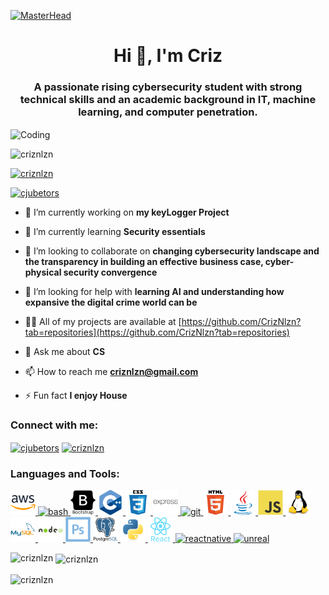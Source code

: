 [![MasterHead](https://external-content.duckduckgo.com/iu/?u=https%3A%2F%2Fmedia1.tenor.com%2Fimages%2F14f00f5b56ebec7a43abc287578091cc%2Ftenor.gif%3Fitemid%3D16125910&f=1&nofb=1&ipt=8ab055df18c55344bd0bf838ed336dbef7b9d01da1ae729cb3671e0579fc6d4c&ipo=images)](https://criznlzn.io)
<h1 align="center">Hi 👋, I'm Criz</h1>
<h3 align="center">A passionate rising cybersecurity student with strong technical skills and an academic background in IT, machine learning, and computer penetration.</h3>
<img align="center" alt="Coding" width="400" src= “[https://i.gifer.com/origin/12/125e51c81d9650752b2aeafa10bdc838.gif](https://external-content.duckduckgo.com/iu/?u=https%3A%2F%2Fmedia1.tenor.com%2Fimages%2F14f00f5b56ebec7a43abc287578091cc%2Ftenor.gif%3Fitemid%3D16125910&f=1&nofb=1&ipt=8ab055df18c55344bd0bf838ed336dbef7b9d01da1ae729cb3671e0579fc6d4c&ipo=images)”>

<p align="left"> <img src="https://komarev.com/ghpvc/?username=criznlzn&label=Profile%20views&color=0e75b6&style=flat" alt="criznlzn" /> </p>

<p align="left"> <a href="https://github.com/ryo-ma/github-profile-trophy"><img src="https://github-profile-trophy.vercel.app/?username=criznlzn" alt="criznlzn" /></a> </p>

<p align="left"> <a href="https://twitter.com/cjubetors" target="blank"><img src="https://img.shields.io/twitter/follow/cjubetors?logo=twitter&style=for-the-badge" alt="cjubetors" /></a> </p>

- 🔭 I’m currently working on **my keyLogger Project**

- 🌱 I’m currently learning **Security essentials**

- 👯 I’m looking to collaborate on **changing cybersecurity landscape and the transparency in building an effective business case, cyber-physical security convergence**

- 🤝 I’m looking for help with **learning AI and understanding how expansive the digital crime world can be**

- 👨‍💻 All of my projects are available at [https://github.com/CrizNlzn?tab=repositories](https://github.com/CrizNlzn?tab=repositories)

- 💬 Ask me about **CS**

- 📫 How to reach me **criznlzn@gmail.com**

- ⚡ Fun fact **I enjoy House**

<h3 align="left">Connect with me:</h3>
<p align="left">
<a href="https://twitter.com/cjubetors" target="blank"><img align="center" src="https://raw.githubusercontent.com/rahuldkjain/github-profile-readme-generator/master/src/images/icons/Social/twitter.svg" alt="cjubetors" height="30" width="40" /></a>
<a href="https://discord.gg/criznlzn" target="blank"><img align="center" src="https://raw.githubusercontent.com/rahuldkjain/github-profile-readme-generator/master/src/images/icons/Social/discord.svg" alt="criznlzn" height="30" width="40" /></a>
</p>

<h3 align="left">Languages and Tools:</h3>
<p align="left"> <a href="https://aws.amazon.com" target="_blank" rel="noreferrer"> <img src="https://raw.githubusercontent.com/devicons/devicon/master/icons/amazonwebservices/amazonwebservices-original-wordmark.svg" alt="aws" width="40" height="40"/> </a> <a href="https://www.gnu.org/software/bash/" target="_blank" rel="noreferrer"> <img src="https://www.vectorlogo.zone/logos/gnu_bash/gnu_bash-icon.svg" alt="bash" width="40" height="40"/> </a> <a href="https://getbootstrap.com" target="_blank" rel="noreferrer"> <img src="https://raw.githubusercontent.com/devicons/devicon/master/icons/bootstrap/bootstrap-plain-wordmark.svg" alt="bootstrap" width="40" height="40"/> </a> <a href="https://www.w3schools.com/cpp/" target="_blank" rel="noreferrer"> <img src="https://raw.githubusercontent.com/devicons/devicon/master/icons/cplusplus/cplusplus-original.svg" alt="cplusplus" width="40" height="40"/> </a> <a href="https://www.w3schools.com/css/" target="_blank" rel="noreferrer"> <img src="https://raw.githubusercontent.com/devicons/devicon/master/icons/css3/css3-original-wordmark.svg" alt="css3" width="40" height="40"/> </a> <a href="https://expressjs.com" target="_blank" rel="noreferrer"> <img src="https://raw.githubusercontent.com/devicons/devicon/master/icons/express/express-original-wordmark.svg" alt="express" width="40" height="40"/> </a> <a href="https://git-scm.com/" target="_blank" rel="noreferrer"> <img src="https://www.vectorlogo.zone/logos/git-scm/git-scm-icon.svg" alt="git" width="40" height="40"/> </a> <a href="https://www.w3.org/html/" target="_blank" rel="noreferrer"> <img src="https://raw.githubusercontent.com/devicons/devicon/master/icons/html5/html5-original-wordmark.svg" alt="html5" width="40" height="40"/> </a> <a href="https://www.java.com" target="_blank" rel="noreferrer"> <img src="https://raw.githubusercontent.com/devicons/devicon/master/icons/java/java-original.svg" alt="java" width="40" height="40"/> </a> <a href="https://developer.mozilla.org/en-US/docs/Web/JavaScript" target="_blank" rel="noreferrer"> <img src="https://raw.githubusercontent.com/devicons/devicon/master/icons/javascript/javascript-original.svg" alt="javascript" width="40" height="40"/> </a> <a href="https://www.linux.org/" target="_blank" rel="noreferrer"> <img src="https://raw.githubusercontent.com/devicons/devicon/master/icons/linux/linux-original.svg" alt="linux" width="40" height="40"/> </a> <a href="https://www.mysql.com/" target="_blank" rel="noreferrer"> <img src="https://raw.githubusercontent.com/devicons/devicon/master/icons/mysql/mysql-original-wordmark.svg" alt="mysql" width="40" height="40"/> </a> <a href="https://nodejs.org" target="_blank" rel="noreferrer"> <img src="https://raw.githubusercontent.com/devicons/devicon/master/icons/nodejs/nodejs-original-wordmark.svg" alt="nodejs" width="40" height="40"/> </a> <a href="https://www.photoshop.com/en" target="_blank" rel="noreferrer"> <img src="https://raw.githubusercontent.com/devicons/devicon/master/icons/photoshop/photoshop-line.svg" alt="photoshop" width="40" height="40"/> </a> <a href="https://www.postgresql.org" target="_blank" rel="noreferrer"> <img src="https://raw.githubusercontent.com/devicons/devicon/master/icons/postgresql/postgresql-original-wordmark.svg" alt="postgresql" width="40" height="40"/> </a> <a href="https://www.python.org" target="_blank" rel="noreferrer"> <img src="https://raw.githubusercontent.com/devicons/devicon/master/icons/python/python-original.svg" alt="python" width="40" height="40"/> </a> <a href="https://reactjs.org/" target="_blank" rel="noreferrer"> <img src="https://raw.githubusercontent.com/devicons/devicon/master/icons/react/react-original-wordmark.svg" alt="react" width="40" height="40"/> </a> <a href="https://reactnative.dev/" target="_blank" rel="noreferrer"> <img src="https://reactnative.dev/img/header_logo.svg" alt="reactnative" width="40" height="40"/> </a> <a href="https://unrealengine.com/" target="_blank" rel="noreferrer"> <img src="https://raw.githubusercontent.com/kenangundogan/fontisto/036b7eca71aab1bef8e6a0518f7329f13ed62f6b/icons/svg/brand/unreal-engine.svg" alt="unreal" width="40" height="40"/> </a> </p>

<p><img align="left" src="https://github-readme-stats.vercel.app/api/top-langs?username=criznlzn&show_icons=true&locale=en&layout=compact" alt="criznlzn" /></p>

<p>&nbsp;<img align="center" src="https://github-readme-stats.vercel.app/api?username=criznlzn&show_icons=true&locale=en" alt="criznlzn" /></p>

<p><img align="center" src="https://github-readme-streak-stats.herokuapp.com/?user=criznlzn&" alt="criznlzn" /></p>
